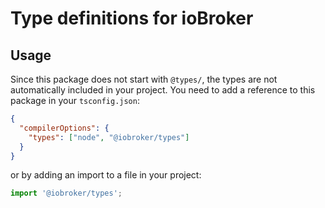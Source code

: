 # Type definitions for ioBroker

## Usage

Since this package does not start with `@types/`, the types are not automatically included in your project. You need to add a reference to this package in your `tsconfig.json`:

```json
{
  "compilerOptions": {
	"types": ["node", "@iobroker/types"]
  }
}
```

or by adding an import to a file in your project:

```ts
import '@iobroker/types';
```